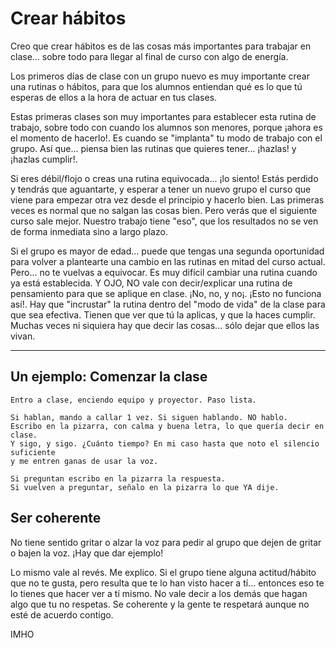 
# Crear hábitos

Creo que crear hábitos es de las cosas más importantes para trabajar en clase...
sobre todo para llegar al final de curso con algo de energía.

Los primeros días de clase con un grupo nuevo es muy importante crear una rutinas o hábitos, para que los alumnos entiendan qué es lo que tú esperas de ellos a la hora de actuar en tus clases.

Estas primeras clases son muy importantes para establecer esta rutina de trabajo,
sobre todo con cuando los alumnos son menores, porque ¡ahora es el momento  de hacerlo!. Es cuando se "implanta" tu modo de trabajo con el grupo. Así que... piensa
bien las rutinas que quieres tener... ¡hazlas! y ¡hazlas cumplir!.

Si eres débil/flojo o creas una rutina equivocada... ¡lo siento! Estás perdido y tendrás que aguantarte, y esperar a tener un nuevo grupo el curso que viene para empezar otra vez desde el principio y hacerlo bien. Las primeras veces es normal que no salgan las cosas bien. Pero verás que el siguiente curso sale mejor. Nuestro trabajo tiene "eso", que los resultados no se ven de forma inmediata sino a largo plazo.

Si el grupo es mayor de edad... puede que tengas una segunda oportunidad para volver a plantearte una cambio en las rutinas en mitad del curso actual. Pero... no te vuelvas a equivocar. Es muy difícil cambiar una rutina cuando ya está establecida. Y OJO, NO vale con decir/explicar una rutina de pensamiento para que se aplique en clase. ¡No, no, y no¡. ¡Esto no funciona así!. Hay que "incrustar" la rutina dentro del "modo de vida" de la clase para que sea efectiva. Tienen que ver que tú la aplicas, y que la haces cumplir. Muchas veces ni siquiera hay que decir las cosas... sólo dejar que ellos las vivan.

---

## Un ejemplo: Comenzar la clase

```
Entro a clase, enciendo equipo y proyector. Paso lista.

Si hablan, mando a callar 1 vez. Si siguen hablando. NO hablo.
Escribo en la pizarra, con calma y buena letra, lo que quería decir en clase.
Y sigo, y sigo. ¿Cuánto tiempo? En mi caso hasta que noto el silencio suficiente
y me entren ganas de usar la voz.

Si preguntan escribo en la pizarra la respuesta.
Si vuelven a preguntar, señalo en la pizarra lo que YA dije.
```

## Ser coherente

No tiene sentido gritar o alzar la voz para pedir al grupo que dejen de gritar o bajen la voz. ¡Hay que dar ejemplo!

Lo mismo vale al revés. Me explico. Si el grupo tiene alguna actitud/hábito que no te gusta, pero resulta que te lo han visto hacer a tí... entonces eso te lo tienes que hacer ver a tí mismo. No vale decir a los demás que hagan algo que tu no respetas. Se coherente y la gente te respetará aunque no esté de acuerdo contigo.

IMHO
